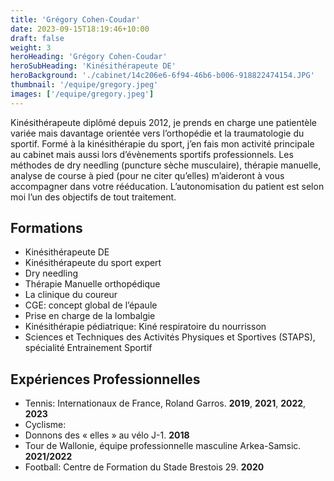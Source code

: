 ```yaml
---
title: 'Grégory Cohen-Coudar'
date: 2023-09-15T18:19:46+10:00
draft: false
weight: 3
heroHeading: 'Grégory Cohen-Coudar'
heroSubHeading: 'Kinésithérapeute DE'
heroBackground: './cabinet/14c206e6-6f94-46b6-b006-918822474154.JPG'
thumbnail: '/equipe/gregory.jpeg'
images: ['/equipe/gregory.jpeg']
---
```


Kinésithérapeute diplômé depuis 2012, je prends en charge une patientèle variée mais davantage orientée vers l’orthopédie et la traumatologie du sportif. Formé à la kinésithérapie du sport, j’en fais mon activité principale au cabinet mais aussi lors d’évènements sportifs professionnels. Les méthodes de dry needling (puncture sèche musculaire), thérapie manuelle, analyse de course à pied (pour ne citer qu’elles) m’aideront à vous accompagner dans votre rééducation. L’autonomisation du patient est selon moi l’un des objectifs de tout traitement. 

## Formations
- Kinésithérapeute DE
- Kinésithérapeute du sport expert
- Dry needling
- Thérapie Manuelle orthopédique
- La clinique du coureur
- CGE: concept global de l’épaule
- Prise en charge de la lombalgie
- Kinésithérapie pédiatrique: Kiné respiratoire du nourrisson
- Sciences et Techniques des Activités Physiques et Sportives (STAPS), spécialité Entrainement Sportif

## Expériences Professionnelles
- Tennis: Internationaux de France, Roland Garros. **2019**, **2021**, **2022**, **2023**
- Cyclisme:  
- Donnons des « elles » au vélo J-1. **2018**
- Tour de Wallonie, équipe professionnelle masculine Arkea-Samsic. **2021/2022** 
- Football: Centre de Formation du Stade Brestois 29. **2020**
